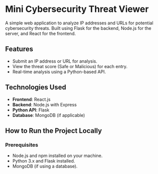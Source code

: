 # Mini Cybersecurity Threat Viewer

A simple web application to analyze IP addresses and URLs for potential cybersecurity threats. Built using Flask for the backend, Node.js for the server, and React for the frontend.

## Features

- Submit an IP address or URL for analysis.
- View the threat score (Safe or Malicious) for each entry.
- Real-time analysis using a Python-based API.

## Technologies Used

- **Frontend**: React.js
- **Backend**: Node.js with Express
- **Python API**: Flask
- **Database**: MongoDB (if applicable)

## How to Run the Project Locally

### Prerequisites

- Node.js and npm installed on your machine.
- Python 3.x and Flask installed.
- MongoDB (if using a database).
